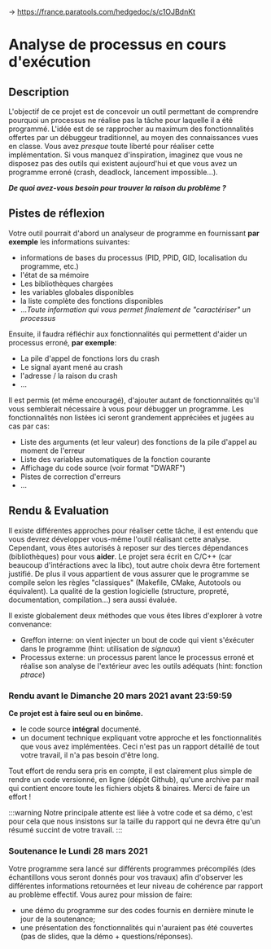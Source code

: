-> https://france.paratools.com/hedgedoc/s/c1OJBdnKt

# Analyse de processus en cours d'exécution

## Description

L'objectif de ce projet est de concevoir un outil permettant de comprendre pourquoi un processus ne réalise pas la tâche pour laquelle il a été programmé. L'idée est de se rapprocher au maximum des fonctionnalités offertes par un débuggeur traditionnel, au moyen des connaissances vues en classe. Vous avez *presque* toute liberté pour réaliser cette implémentation. Si vous manquez d'inspiration, imaginez que vous ne disposez pas des outils qui existent aujourd'hui et que vous avez un programme erroné (crash, deadlock, lancement impossible...).

***De quoi avez-vous besoin pour trouver la raison du problème ?***

## Pistes de réflexion

Votre outil pourrait d'abord un analyseur de programme en fournissant **par exemple** les informations suivantes:
- informations de bases du processus (PID, PPID, GID, localisation du programme, etc.)
- l'état de sa mémoire 
- Les bibliothèques chargées
- les variables globales disponibles
- la liste complète des fonctions disponibles
- ...*Toute information qui vous permet finalement de "caractériser" un processus*

Ensuite, il faudra réfléchir aux fonctionnalités qui permettent d'aider un processus erroné, **par exemple**:
- La pile d'appel de fonctions lors du crash
- Le signal ayant mené au crash
- l'adresse / la raison du crash
- ...

Il est permis (et même encouragé), d'ajouter autant de fonctionnalités qu'il vous semblerait nécessaire à vous pour débugger un programme. Les fonctionnalités non listées ici seront grandement appréciées et jugées au cas par cas:
- Liste des arguments (et leur valeur) des fonctions de la pile d'appel au moment de l'erreur
- Liste des variables automatiques de la fonction courante
- Affichage du code source (voir format "DWARF")
- Pistes de correction d'erreurs
- ...

## Rendu & Evaluation

Il existe différentes approches pour réaliser cette tâche, il est entendu que vous devrez développer vous-même l'outil réalisant cette analyse. Cependant, vous êtes autorisés à reposer sur des tierces dépendances (bibliothèques) pour vous **aider**. Le projet sera écrit en C/C++ (car beaucoup d'intéractions avec la libc), tout autre choix devra être fortement justifié. De plus il vous appartient de vous assurer que le programme se compile selon les règles "classiques" (Makefile, CMake, Autotools ou équivalent). La qualité de la gestion logicielle (structure, propreté, documentation, compilation...) sera aussi évaluée.

Il existe globalement deux méthodes que vous êtes libres d'explorer à votre convenance:
- Greffon interne: on vient injecter un bout de code qui vient s'éxécuter dans le programme (hint: utilisation de *signaux*)
- Processus externe: un processus parent lance le processus erroné et réalise son analyse de l'extérieur avec les outils adéquats (hint: fonction *ptrace*)

### Rendu avant le Dimanche 20 mars 2021 avant 23:59:59

**Ce projet est à faire seul ou en binôme.**

- le code source **intégral** documenté.
- un document technique expliquant votre approche et les fonctionnalités que vous avez implémentées. Ceci n'est pas un rapport détaillé de tout votre travail, il n'a pas besoin d'être long.

Tout effort de rendu sera pris en compte, il est clairement plus simple de rendre un code versionné, en ligne (dépôt Github), qu'une archive par mail qui contient encore toute les fichiers objets & binaires. Merci de faire un effort !

:::warning
Notre principale attente est liée à votre code et sa démo, c'est pour cela que nous insistons sur la taille du rapport qui ne devra être qu'un résumé succint de votre travail.
:::

### Soutenance le Lundi 28 mars 2021

Votre programme sera lancé sur différents programmes précompilés (des échantillons vous seront donnés pour vos travaux) afin d'observer les différentes informations retournées et leur niveau de cohérence par rapport au problème effectif. Vous aurez pour mission de faire:
* une démo du programme sur des codes fournis en dernière minute le jour de la soutenance;
* une présentation des fonctionnalités qui n'auraient pas été couvertes (pas de slides, que la démo + questions/réponses).

